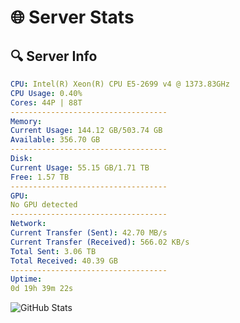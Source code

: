 # 🌐 Server Stats
## 🔍 Server Info
```yaml
CPU: Intel(R) Xeon(R) CPU E5-2699 v4 @ 1373.83GHz
CPU Usage: 0.40%
Cores: 44P | 88T
-----------------------------------
Memory:
Current Usage: 144.12 GB/503.74 GB
Available: 356.70 GB
-----------------------------------
Disk:
Current Usage: 55.15 GB/1.71 TB
Free: 1.57 TB
-----------------------------------
GPU:
No GPU detected
-----------------------------------
Network:
Current Transfer (Sent): 42.70 MB/s
Current Transfer (Received): 566.02 KB/s
Total Sent: 3.06 TB
Total Received: 40.39 GB
-----------------------------------
Uptime:
0d 19h 39m 22s
```
![GitHub Stats](https://img.shields.io/badge/Updated-2025-03-08_17:02:11-blue)